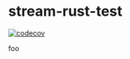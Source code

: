<!--
Copyright 2024 SECO Mind Srl

SPDX-License-Identifier: Apache-2.0
-->

# stream-rust-test

[![codecov](https://codecov.io/gh/joshuachp/stream-rust-test/graph/badge.svg?token=iDkWal3B6p)](https://codecov.io/gh/joshuachp/stream-rust-test)

foo
